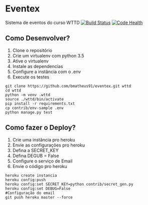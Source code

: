 # Eventex

Sistema de eventos do curso WTTD 
[![Build Status](https://travis-ci.org/bmatheus91/eventex.svg?branch=master)](https://travis-ci.org/bmatheus91/eventex)
[![Code Health](https://landscape.io/github/bmatheus91/eventex/master/landscape.svg?style=flat)](https://landscape.io/github/bmatheus91/eventex/master)

## Como Desenvolver?

1. Clone o repositório
2. Crie um virtualenv com python 3.5
3. Ative o virtualenv
4. Instale as dependencias
5. Configure a instância com o .env
6. Execute os testes

```console
git clone https://github.com/bmatheus91/eventex.git wttd
cd wttd
python -m venv .wttd
source ./wttd/bin/activate
pip install -r requirements.txt
cp contrib/env-sample .env
python manage.py test
```

## Como fazer o Deploy?

1. Crie uma instância pro heroku
2. Envie as configurações pro heroku
3. Defina a SECRET_KEY
4. Defina DEGUB = False
5. Configure o serviço de Email
6. Envie o código pro heroku

```console
heroku create instancia
heroku config:push
heroku config:set SECRET_KEY=python contrib/secret_gen.py
heroku config:set DEBUG=False
#Configuração do email
git push heroku master --force
```